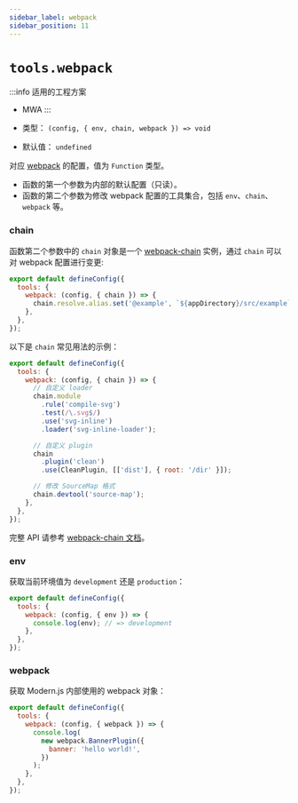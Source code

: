 ```yaml
---
sidebar_label: webpack
sidebar_position: 11
---
```


# `tools.webpack`

:::info 适用的工程方案
- MWA
:::

- 类型： `(config, { env, chain, webpack }) => void`
- 默认值： `undefined`

对应 [webpack](https://webpack.js.org/) 的配置，值为 `Function` 类型。

- 函数的第一个参数为内部的默认配置（只读）。
- 函数的第二个参数为修改 webpack 配置的工具集合，包括 `env`、`chain`、`webpack` 等。

### chain

函数第二个参数中的 `chain` 对象是一个 [webpack-chain](https://github.com/neutrinojs/webpack-chain) 实例，通过 `chain` 可以对 webpack 配置进行变更:

```js title="modern.config.js"
export default defineConfig({
  tools: {
    webpack: (config, { chain }) => {
      chain.resolve.alias.set('@example', `${appDirectory}/src/example`);
    },
  },
});
```

以下是 `chain` 常见用法的示例：

```js title="modern.config.js"
export default defineConfig({
  tools: {
    webpack: (config, { chain }) => {
      // 自定义 loader
      chain.module
        .rule('compile-svg')
        .test(/\.svg$/)
        .use('svg-inline')
        .loader('svg-inline-loader');

      // 自定义 plugin
      chain
        .plugin('clean')
        .use(CleanPlugin, [['dist'], { root: '/dir' }]);

      // 修改 SourceMap 格式
      chain.devtool('source-map');
    },
  },
});
```

完整 API 请参考 [webpack-chain 文档](https://github.com/neutrinojs/webpack-chain)。

### env

获取当前环境值为 `development` 还是 `production`：

```js title="modern.config.js"
export default defineConfig({
  tools: {
    webpack: (config, { env }) => {
      console.log(env); // => development
    },
  },
});
```

### webpack

获取 Modern.js 内部使用的 webpack 对象：

```js title="modern.config.js"
export default defineConfig({
  tools: {
    webpack: (config, { webpack }) => {
      console.log(
        new webpack.BannerPlugin({
          banner: 'hello world!',
        })
      );
    },
  },
});
```

